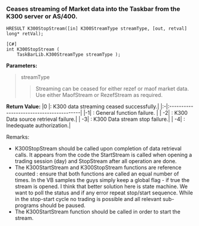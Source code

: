 ### Ceases streaming of Market data into the Taskbar from the K300 server or AS/400. ###


```
HRESULT K300StopStream([in] K300StreamType streamType, [out, retval] long* retVal);
```

```
[C#]
int K300StopStream ( 
    TaskBarLib.K300StreamType streamType ); 
```

**Parameters:**
> streamType
> > Streaming can be ceased for either rezef or maof market data. Use either MaofStream or RezefStream as required.

**Return Value:**
|0 |: K300 data streaming ceased successfully.|
|:-|:-----------------------------------------|
|-1|  : General function failure. |
| -2| : K300 Data source retrieval failure.|
| -3|  : K300 Data stream stop failure.|
|  -4|  : Inedequate authorization.|

Remarks:
  * K300StopStream should be called upon completion of data retrieval calls. It appears from the code the StartStream is called when opening a trading session (day) and StopStream after all operation are done.
  * The K300StartStream and K300StopStream functions are reference counted : ensure that both functions are called an equal number of times. In the VB samples the guys simply keep a global flag - if true the stream is opened. I think that better solution here is state machine. We want to poll the status and if any error repeat stop/start sequence. While in the stop-start cycle no trading is possible and all relevant sub-programs should be paused.
  * The K300StartStream function should be called in order to start the stream.